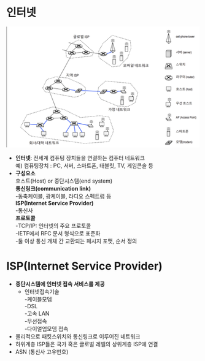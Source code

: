 # 인터넷
![네트워크 설정 정보](https://github.com/secgyu/Computer-Networking/blob/main/%EC%9D%B4%EB%AF%B8%EC%A7%803.png)  
- **인터넷**: 전세계 컴퓨팅 장치들을 연결하는 컴퓨터 네트워크  
  예) 컴퓨팅장치 : PC, 서버, 스마트폰, 태블릿, TV, 게임콘솔 등
- **구성요소**  
  호스트(Host) or 종단시스템(end system)  
  **통신링크(communication link)**  
  -동축케이블, 광케이블, 라디오 스펙트럼 등  
  **ISP(Internet Service Provider)**  
  -통신사  
  **프로토콜**  
  -TCP/IP: 인터넷의 주요 프로토콜  
  -IETF에서 RFC 문서 형식으로 표준화  
  -둘 이상 통신 개체 간 교환되는 페시지 포맷, 순서 정의

# ISP(Internet Service Provider)
- **종단시스템에 인터넷 접속 서비스를 제공**
  - 인터넷접속기술  
    -케이블모뎀  
    -DSL  
    -고속 LAN  
    -무선접속  
    -다이얼업모뎀 접속
- 물리적으로 패킷스위치와 통신링크로 이루어진 네트워크
- 하위계층 ISP들은 국가 혹은 글로벌 레벨의 상위계층 ISP에 연결
- ASN (통신사 고유번호)
    

  
  
